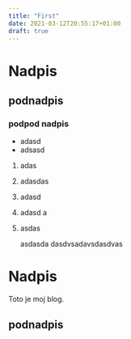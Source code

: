 ```yaml
---
title: "First"
date: 2021-03-12T20:55:17+01:00
draft: true
---
```


# Nadpis
## podnadpis
### podpod nadpis

* adasd
* adsasd

1. adas
1. adasdas   
1. adasd 
1. adasd a
1. asdas 
  

    asdasda dasdvsadavsdasdvas


# Nadpis

Toto je moj blog.

## podnadpis

